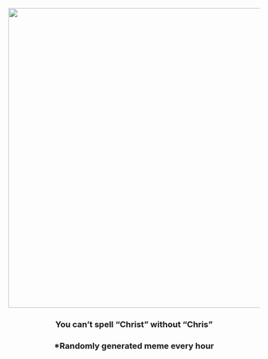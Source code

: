 <p align="center">
        <img src="https://i.redd.it/vvhthvqn5a1a1.jpg" width="600" height="600">
        </p>
        <h3 align="center">You can’t spell “Christ” without “Chris”</h3>
        <h3 align="center">*Randomly generated meme every hour</h3>
    